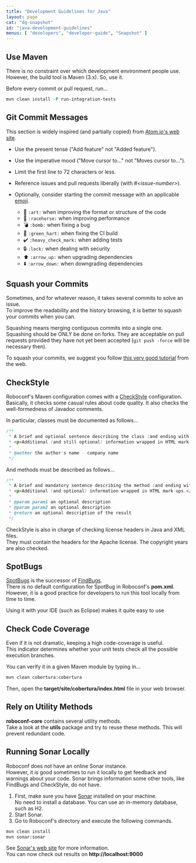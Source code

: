 ```yaml
---
title: "Development Guidelines for Java"
layout: page
cat: "dg-snapshot"
id: "java-development-guidelines"
menus: [ "developers", "developer-guide", "Snapshot" ]
---
```


## Use Maven

There is no constraint over which development environment people use.  
However, the build tool is Maven (3.x). So, use it.

Before every commit or pull request, run...

```tcl
mvn clean install -P run-integration-tests
```


## Git Commit Messages

This section is widely inspired (and partially copied) from [Atom.io's web site](https://atom.io/docs/v0.176.0/contributing).

* Use the present tense ("Add feature" not "Added feature").
* Use the imperative mood ("Move cursor to..." not "Moves cursor to...").
* Limit the first line to 72 characters or less.
* Reference issues and pull requests liberally (with #*&lt;issue-number&gt;*).
* Optionally, consider starting the commit message with an applicable [emoji](http://www.emoji-cheat-sheet.com).

    * :art: <code>:<span>art</span>:</code> when improving the format or structure of the code
    * :racehorse: <code>:<span>racehorse</span>:</code> when improving performance
    * :bomb: <code>:<span>bomb</span>:</code> when fixing a bug
    * :green_heart: <code>:<span>green_hart</span>:</code> when fixing the CI build
    * :heavy_check_mark: <code>:<span>heavy_check_mark</span>:</code> when adding tests
    * :lock: <code>:<span>lock</span>:</code> when dealing with security
    * :arrow_up: <code>:<span>arrow_up</span>:</code> when upgrading dependencies
    * :arrow_down: <code>:<span>arrow_down</span>:</code> when downgrading dependencies


## Squash your Commits

Sometimes, and for whatever reason, it takes several commits to solve an issue.  
To improve the readability and the history browsing, it is better to squash your commits when you can.

Squashing means merging contiguous commits into a single one.  
Squashing should be ONLY be done on forks. They are acceptable on pull requests provided they have not yet been
accepted (`git push -force` will be necessary then).

To squash your commits, we suggest you follow [this very good tutorial](https://ariejan.net/2011/07/05/git-squash-your-latests-commits-into-one/) from the web.


## CheckStyle

Roboconf's Maven configuration comes with a [CheckStyle](http://checkstyle.sourceforge.net/) configuration.  
Basically, it checks some casual rules about code quality. It also checks the well-formedness of Javadoc comments.

In particular, classes must be documented as follows...

```java
/**
 * A brief and optional sentence describing the class (and ending with a dot).
 * <p>Additional (and still optional) information wrapped in HTML mark-ups.</p>
 *
 * @author the author's name - company name
 */
```

And methods must be described as follows...

```java
/**
 * A brief and mandatory sentence describing the method (and ending with a dot).
 * <p>Additional (and optional) information wrapped in HTML mark-ups.</p>
 *
 * @param param1 an optional description
 * @param param2 an optional description
 * @return an optional description of the result 
 */
```

CheckStyle is also in charge of checking license headers in Java and XML files.  
They must contain the headers for the Apache license. The copyright years are also checked.


## SpotBugs

[SpotBugs](https://spotbugs.github.io/) is the successor of [FindBugs](http://findbugs.sourceforge.net/).  
There is no default configuration for SpotBug in Roboconf's **pom.xml**.  
However, it is a good practice for developers to run this tool locally from time to time.

Using it with your IDE (such as Eclipse) makes it quite easy to use


## Check Code Coverage

Even if it is not dramatic, keeping a high code-coverage is useful.  
This indicator determines whether your unit tests check all the possible execution branches.

You can verify it in a given Maven module by typing in...

```tcl
mvn clean cobertura:cobertura
```

Then, open the **target/site/cobertura/index.html** file in your web browser.


## Rely on Utility Methods

**roboconf-core** contains several utility methods.  
Take a look at the **utils** package and try to reuse these methods.
This will prevent redundant code.


## Running Sonar Locally

Roboconf does not have an online Sonar instance.  
However, it is good sometimes to run it locally to get feedback and warnings about your code.
Sonar brings information some other tools, like FindBugs and CheckStyle, do not have.

1. First, make sure you have [Sonar](http://www.sonarqube.org/downloads/) installed on your machine.  
No need to install a database. You can use an in-memory database, such as H2.
2. Start Sonar.  
3. Go to Roboconf's directory and execute the following commands.

```tcl
mvn clean install
mvn sonar:sonar
```

See [Sonar's web site](http://mojo.codehaus.org/sonar-maven-plugin/) for more information.  
You can now check out results on **http://localhost:9000** 
